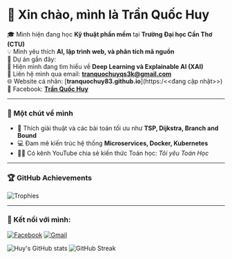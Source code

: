 # 👋 Xin chào, mình là Trần Quốc Huy
🎓 Mình hiện đang học **Kỹ thuật phần mềm** tại **Trường Đại học Cần Thơ (CTU)**  
💡 Mình yêu thích **AI, lập trình web, và phân tích mã nguồn**  
🚀 Dự án gần đây:  
🌱 Hiện mình đang tìm hiểu về **Deep Learning và Explainable AI (XAI)**  
💬 Liên hệ mình qua email: [**tranquochuyqs3k@gmail.com**](mailto:tranquochuyqs3k@gmail.com)  
🌐 Website cá nhân: [**tranquochuy83.github.io**](https:/<<đang cập nhật>>)  
📘 Facebook: [**Trần Quốc Huy**](https://www.facebook.com/share/19uNyhXJx3/)

---

### 🧠 Một chút về mình
- 🧩 Thích giải thuật và các bài toán tối ưu như **TSP, Dijkstra, Branch and Bound**
- 💻 Đam mê kiến trúc hệ thống **Microservices, Docker, Kubernetes**
- 🧑‍🏫 Có kênh YouTube chia sẻ kiến thức Toán học: *Tôi yêu Toán Học*

---

### 🏆 GitHub Achievements
![Trophies](https://github-profile-trophy.vercel.app/?username=TranQuocHuy83&theme=gruvbox)

---

### 🔗 Kết nối với mình:
[![Facebook](https://img.shields.io/badge/Facebook-blue?style=flat&logo=facebook)](https://www.facebook.com/share/19uNyhXJx3/)
[![Gmail](https://img.shields.io/badge/Email-red?style=flat&logo=gmail)](mailto:tranquochuyqs3k@gmail.com)

![Huy's GitHub stats](https://github-readme-stats.vercel.app/api?username=TranQuocHuy83&show_icons=true&theme=radical)
![GitHub Streak](https://github-readme-streak-stats.herokuapp.com/?user=TranQuocHuy83&theme=radical)
